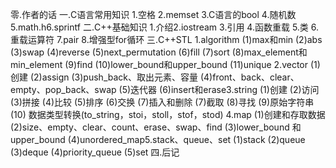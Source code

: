 零.作者的话
一.C语言常用知识
1.空格
2.memset
3.C语言的bool
4.随机数
5.math.h6.sprintf
二.C++基础知识
1.介绍2.iostream
3.引用
4.函数重载
5.类
6.重载运算符
7.pair
8.增强型for循环
三.C++STL
1.algorithm
(1)max和min
(2)abs
(3)swap
(4)reverse
(5)next_permutation
(6)fill
(7)sort
(8)max_element和min_element
(9)find
(10)lower_bound和upper_bound
(11)unique
2.vector
(1)创建
(2)assign
(3)push_back、取出元素、容量
(4)front、back、clear、empty、pop_back、swap
(5)迭代器
(6)insert和erase3.string
(1)创建
(2)访问
(3)拼接
(4)比较
(5)排序
(6)交换
(7)插入和删除
(7)截取
(8)寻找
(9)原始字符串
(10) 数据类型转换(to_string，stoi，stoll，stof，stod)
4.map
(1)创建和存取数据
(2)size、empty、clear、count、erase、swap、find
(3)lower_bound 和 upper_bound
(4)unordered_map5.stack、queue、set
(1)stack
(2)queue
(3)deque
(4)priority_queue
(5)set
四.后记
